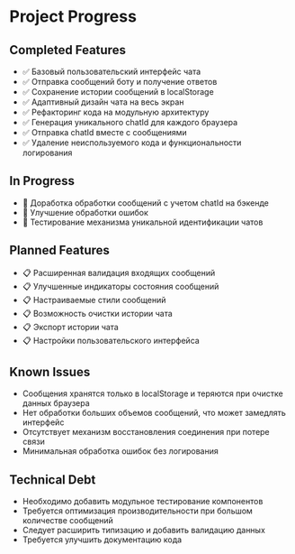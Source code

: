 # Project Progress

## Completed Features
- ✅ Базовый пользовательский интерфейс чата
- ✅ Отправка сообщений боту и получение ответов
- ✅ Сохранение истории сообщений в localStorage
- ✅ Адаптивный дизайн чата на весь экран
- ✅ Рефакторинг кода на модульную архитектуру
- ✅ Генерация уникального chatId для каждого браузера
- ✅ Отправка chatId вместе с сообщениями
- ✅ Удаление неиспользуемого кода и функциональности логирования

## In Progress
- 🔄 Доработка обработки сообщений с учетом chatId на бэкенде
- 🔄 Улучшение обработки ошибок
- 🔄 Тестирование механизма уникальной идентификации чатов

## Planned Features
- 📋 Расширенная валидация входящих сообщений
- 📋 Улучшенные индикаторы состояния сообщений
- 📋 Настраиваемые стили сообщений
- 📋 Возможность очистки истории чата
- 📋 Экспорт истории чата
- 📋 Настройки пользовательского интерфейса

## Known Issues
- Сообщения хранятся только в localStorage и теряются при очистке данных браузера
- Нет обработки больших объемов сообщений, что может замедлять интерфейс
- Отсутствует механизм восстановления соединения при потере связи
- Минимальная обработка ошибок без логирования

## Technical Debt
- Необходимо добавить модульное тестирование компонентов
- Требуется оптимизация производительности при большом количестве сообщений
- Следует расширить типизацию и добавить валидацию данных
- Требуется улучшить документацию кода 